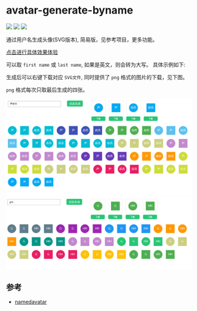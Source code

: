 # avatar-generate-byname

![](https://img.shields.io/badge/language-javascript-red.svg)
![](https://img.shields.io/badge/license-MIT-blue.svg)
![](https://img.shields.io/badge/repo%20size-76kb-green.svg)


通过用户名生成头像(SVG版本), 简易版，见参考项目，更多功能。

[点击进行具体效果体验](https://zzugbb.github.io/avatar-generate-byname/)

可以取 `first name` 或 `last name`, 如果是英文，则会转为大写。 具体示例如下:

生成后可以右键下载对应 `SVG文件`, 同时提供了 `png` 格式的图片的下载，见下图。

`png` 格式每次只取最后生成的四张。

<img src="img/data1.jpg">
<img src="img/data2.jpg">

## 参考

* [namedavatar](https://github.com/joaner/namedavatar)
